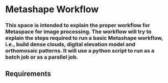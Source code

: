 # Metashape Workflow

### This space is intended to explain the proper workflow for Metaspace for image processing. The workflow will try to explain the steps required to run a basic Metashape workflow, i.e., build dense clouds, digital elevation model and orthomosaic patterns. It will use a python script to run as a batch job or as a parallel job.

## Requirements

###
